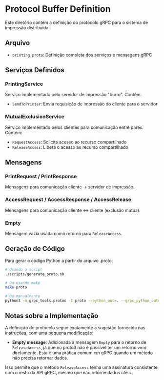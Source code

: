 # Protocol Buffer Definition

Este diretório contém a definição do protocolo gRPC para o sistema de impressão distribuída.

## Arquivo

- `printing.proto`: Definição completa dos serviços e mensagens gRPC

## Serviços Definidos

### PrintingService
Serviço implementado pelo servidor de impressão "burro". Contém:
- `SendToPrinter`: Envia requisição de impressão do cliente para o servidor

### MutualExclusionService
Serviço implementado pelos clientes para comunicação entre pares. Contém:
- `RequestAccess`: Solicita acesso ao recurso compartilhado
- `ReleaseAccess`: Libera o acesso ao recurso compartilhado

## Mensagens

### PrintRequest / PrintResponse
Mensagens para comunicação cliente -> servidor de impressão.

### AccessRequest / AccessResponse / AccessRelease
Mensagens para comunicação cliente <-> cliente (exclusão mútua).

### Empty
Mensagem vazia usada como retorno para `ReleaseAccess`.

## Geração de Código

Para gerar o código Python a partir do arquivo .proto:

```bash
# Usando o script
./scripts/generate_proto.sh

# Ou usando make
make proto

# Ou manualmente
python3 -m grpc_tools.protoc -I proto --python_out=. --grpc_python_out=. proto/printing.proto
```

## Notas sobre a Implementação

A definição do protocolo segue exatamente a sugestão fornecida nas instruções, com uma pequena modificação:

- **Empty message**: Adicionada a mensagem `Empty` para o retorno de `ReleaseAccess`, já que no proto3 não é possível ter um retorno `void` diretamente. Esta é uma prática comum em gRPC quando um método não precisa retornar dados.

Isso permite que o método `ReleaseAccess` tenha uma assinatura consistente com o resto da API gRPC, mesmo que não retorne dados úteis.

